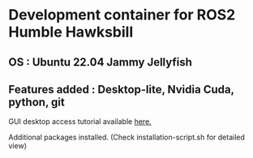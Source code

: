 # Development container for ROS2 Humble Hawksbill
## OS : Ubuntu 22.04 Jammy Jellyfish
## Features added : Desktop-lite, Nvidia Cuda, python, git

GUI desktop access tutorial available [here.](https://github.com/devcontainers/features/tree/main/src/desktop-lite)

Additional packages installed. (Check installation-script.sh for detailed view)